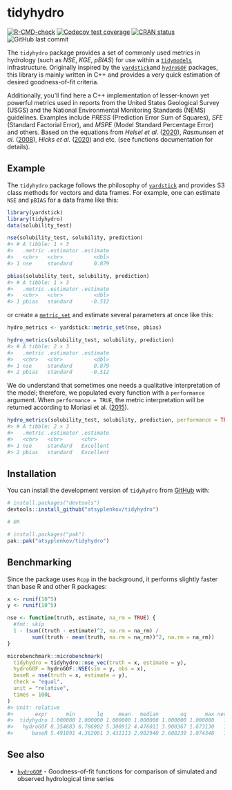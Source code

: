 
<!-- README.md is generated from README.Rmd. Please edit that file -->

# tidyhydro

<!-- badges: start -->

[![R-CMD-check](https://github.com/atsyplenkov/tidyhydro/actions/workflows/R-CMD-check.yaml/badge.svg)](https://github.com/atsyplenkov/tidyhydro/actions/workflows/R-CMD-check.yaml)
[![Codecov test
coverage](https://codecov.io/gh/atsyplenkov/tidyhydro/graph/badge.svg)](https://app.codecov.io/gh/atsyplenkov/tidyhydro)
[![CRAN
status](https://www.r-pkg.org/badges/version/tidyhydro)](https://CRAN.R-project.org/package=tidyhydro)
![GitHub last
commit](https://img.shields.io/github/last-commit/atsyplenkov/tidyhydro)
<!-- badges: end -->

The `tidyhydro` package provides a set of commonly used metrics in
hydrology (such as *NSE*, *KGE*, *pBIAS*) for use within a
[`tidymodels`](https://www.tidymodels.org/) infrastructure. Originally
inspired by the
[`yardstick`](https://github.com/tidymodels/yardstick/tree/main)and
[`hydroGOF`](https://github.com/hzambran/hydroGOF) packages, this
library is mainly written in C++ and provides a very quick estimation of
desired goodness-of-fit criteria.

Additionally, you’ll find here a C++ implementation of lesser-known yet
powerful metrics used in reports from the United States Geological
Survey (USGS) and the National Environmental Monitoring Standards (NEMS)
guidelines. Examples include *PRESS* (Prediction Error Sum of Squares),
*SFE* (Standard Factorial Error), and *MSPE* (Model Standard Percentage
Error) and others. Based on the equations from *Helsel et al.*
([2020](http://pubs.er.usgs.gov/publication/tm4A3)), *Rasmunsen et al.*
([2008](https://pubs.usgs.gov/tm/tm3c4/)), *Hicks et al.*
([2020](https://www.nems.org.nz/documents/suspended-sediment)) and etc.
(see functions documentation for details).

## Example

The `tidyhydro` package follows the philosophy of
[`yardstick`](https://github.com/tidymodels/yardstick/tree/main) and
provides S3 class methods for vectors and data frames. For example, one
can estimate `NSE` and `pBIAS` for a data frame like this:

``` r
library(yardstick)
library(tidyhydro)
data(solubility_test)

nse(solubility_test, solubility, prediction)
#> # A tibble: 1 × 3
#>   .metric .estimator .estimate
#>   <chr>   <chr>          <dbl>
#> 1 nse     standard       0.879

pbias(solubility_test, solubility, prediction)
#> # A tibble: 1 × 3
#>   .metric .estimator .estimate
#>   <chr>   <chr>          <dbl>
#> 1 pbias   standard      -0.512
```

or create a
[`metric_set`](https://yardstick.tidymodels.org/reference/metric_set.html)
and estimate several parameters at once like this:

``` r
hydro_metrics <- yardstick::metric_set(nse, pbias)

hydro_metrics(solubility_test, solubility, prediction)
#> # A tibble: 2 × 3
#>   .metric .estimator .estimate
#>   <chr>   <chr>          <dbl>
#> 1 nse     standard       0.879
#> 2 pbias   standard      -0.512
```

We do understand that sometimes one needs a qualitative interpretation
of the model; therefore, we populated every function with a
`performance` argument. When `performance = TRUE`, the metric
interpretation will be returned according to Moriasi et
al. ([2015](https://elibrary.asabe.org/abstract.asp?aid=46548&t=3&dabs=Y&redir=&redirType=)).

``` r
hydro_metrics(solubility_test, solubility, prediction, performance = TRUE)
#> # A tibble: 2 × 3
#>   .metric .estimator .estimate
#>   <chr>   <chr>      <chr>    
#> 1 nse     standard   Excellent
#> 2 pbias   standard   Excellent
```

## Installation

You can install the development version of `tidyhydro` from
[GitHub](https://github.com/atsyplenkov/tidyhydro) with:

``` r
# install.packages("devtools")
devtools::install_github("atsyplenkov/tidyhydro")

# OR

# install.packages("pak")
pak::pak("atsyplenkov/tidyhydro")
```

## Benchmarking

Since the package uses `Rcpp` in the background, it performs slightly
faster than base R and other R packages:

``` r
x <- runif(10^5)
y <- runif(10^5)

nse <- function(truth, estimate, na_rm = TRUE) {
  #fmt: skip
  1 - (sum((truth - estimate)^2, na.rm = na_rm) /
        sum((truth - mean(truth, na.rm = na_rm))^2, na.rm = na_rm))
}

microbenchmark::microbenchmark(
  tidyhydro = tidyhydro::nse_vec(truth = x, estimate = y),
  hydroGOF = hydroGOF::NSE(sim = y, obs = x),
  baseR = nse(truth = x, estimate = y),
  check = "equal",
  unit = "relative",
  times = 100L
)
#> Unit: relative
#>       expr      min       lq     mean   median       uq      max neval
#>  tidyhydro 1.000000 1.000000 1.000000 1.000000 1.000000 1.000000   100
#>   hydroGOF 8.354683 6.786902 5.308912 4.476011 3.900367 1.673130   100
#>      baseR 5.491891 4.362061 3.431113 2.982940 2.608239 1.874348   100
```

## See also

- [`hydroGOF`](https://github.com/hzambran/hydroGOF) - Goodness-of-fit
  functions for comparison of simulated and observed hydrological time
  series
